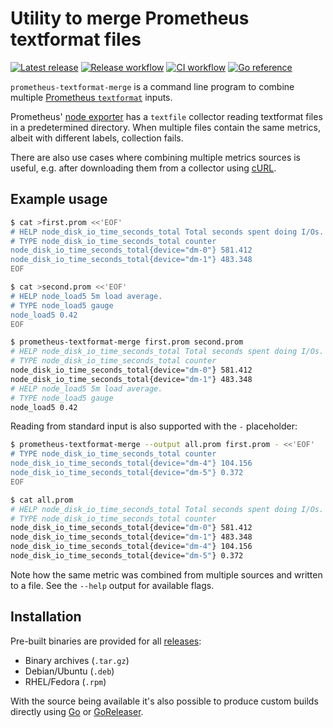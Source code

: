 # Utility to merge Prometheus textformat files

[![Latest release](https://img.shields.io/github/v/release/hansmi/prometheus-textformat-merge)][releases]
[![Release workflow](https://github.com/hansmi/prometheus-textformat-merge/actions/workflows/release.yaml/badge.svg)](https://github.com/hansmi/prometheus-textformat-merge/actions/workflows/release.yaml)
[![CI workflow](https://github.com/hansmi/prometheus-textformat-merge/actions/workflows/ci.yaml/badge.svg)](https://github.com/hansmi/prometheus-textformat-merge/actions/workflows/ci.yaml)
[![Go reference](https://pkg.go.dev/badge/github.com/hansmi/prometheus-textformat-merge.svg)](https://pkg.go.dev/github.com/hansmi/prometheus-textformat-merge)

`prometheus-textformat-merge` is a command line program to combine multiple
[Prometheus `textformat`][prom_textformat] inputs.

Prometheus' [node exporter][node_exporter_doc] has a `textfile` collector
reading textformat files in a predetermined directory. When multiple files
contain the same metrics, albeit with different labels, collection fails.

There are also use cases where combining multiple metrics sources is useful,
e.g. after downloading them from a collector using [cURL][curl].

## Example usage

```bash
$ cat >first.prom <<'EOF'
# HELP node_disk_io_time_seconds_total Total seconds spent doing I/Os.
# TYPE node_disk_io_time_seconds_total counter
node_disk_io_time_seconds_total{device="dm-0"} 581.412
node_disk_io_time_seconds_total{device="dm-1"} 483.348
EOF

$ cat >second.prom <<'EOF'
# HELP node_load5 5m load average.
# TYPE node_load5 gauge
node_load5 0.42
EOF

$ prometheus-textformat-merge first.prom second.prom
# HELP node_disk_io_time_seconds_total Total seconds spent doing I/Os.
# TYPE node_disk_io_time_seconds_total counter
node_disk_io_time_seconds_total{device="dm-0"} 581.412
node_disk_io_time_seconds_total{device="dm-1"} 483.348
# HELP node_load5 5m load average.
# TYPE node_load5 gauge
node_load5 0.42
```

Reading from standard input is also supported with the `-` placeholder:

```bash
$ prometheus-textformat-merge --output all.prom first.prom - <<'EOF'
# TYPE node_disk_io_time_seconds_total counter
node_disk_io_time_seconds_total{device="dm-4"} 104.156
node_disk_io_time_seconds_total{device="dm-5"} 0.372
EOF

$ cat all.prom
# HELP node_disk_io_time_seconds_total Total seconds spent doing I/Os.
# TYPE node_disk_io_time_seconds_total counter
node_disk_io_time_seconds_total{device="dm-0"} 581.412
node_disk_io_time_seconds_total{device="dm-1"} 483.348
node_disk_io_time_seconds_total{device="dm-4"} 104.156
node_disk_io_time_seconds_total{device="dm-5"} 0.372
```

Note how the same metric was combined from multiple sources and written to
a file. See the `--help` output for available flags.

## Installation

Pre-built binaries are provided for all [releases][releases]:

* Binary archives (`.tar.gz`)
* Debian/Ubuntu (`.deb`)
* RHEL/Fedora (`.rpm`)

With the source being available it's also possible to produce custom builds
directly using [Go][golang] or [GoReleaser][goreleaser].

[node_exporter_doc]: https://prometheus.io/docs/guides/node-exporter/
[prom_textformat]: https://prometheus.io/docs/instrumenting/exposition_formats/
[curl]: https://curl.se/
[releases]: https://github.com/hansmi/prometheus-textformat-merge/releases/latest
[golang]: https://golang.org/
[goreleaser]: https://goreleaser.com/

<!-- vim: set sw=2 sts=2 et : -->
